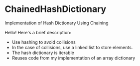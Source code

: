 # ChainedHashDictionary
Implementation of Hash Dictionary Using Chaining

Hello! Here's a brief description:

- Use hashing to avoid collisions
- In the case of collisions, use a linked list to store elements.
- The hash dictionary is iterable
- Reuses code from my implementation of an array dictionary
